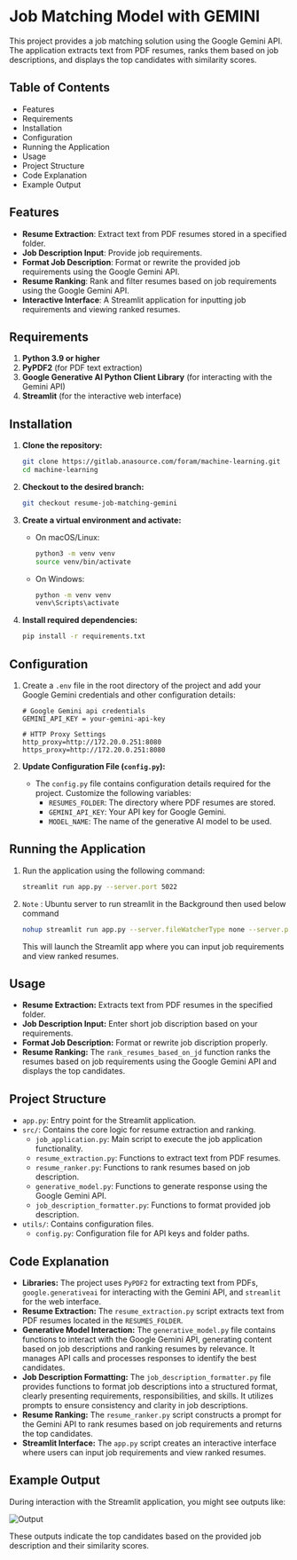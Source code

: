 # Job Matching Model with GEMINI

This project provides a job matching solution using the Google Gemini API. The application extracts text from PDF resumes, ranks them based on job descriptions, and displays the top candidates with similarity scores.

## Table of Contents

- Features
- Requirements
- Installation
- Configuration
- Running the Application
- Usage
- Project Structure
- Code Explanation
- Example Output

## Features

- **Resume Extraction**: Extract text from PDF resumes stored in a specified folder.
- **Job Description Input**: Provide job requirements.
- **Format Job Description**: Format or rewrite the provided job requirements using the Google Gemini API.
- **Resume Ranking**: Rank and filter resumes based on job requirements using the Google Gemini API.
- **Interactive Interface**: A Streamlit application for inputting job requirements and viewing ranked resumes.

## Requirements

1. **Python 3.9 or higher**
2. **PyPDF2** (for PDF text extraction)
3. **Google Generative AI Python Client Library** (for interacting with the Gemini API)
4. **Streamlit** (for the interactive web interface)

## Installation

1. **Clone the repository:**
   ```bash
   git clone https://gitlab.anasource.com/foram/machine-learning.git
   cd machine-learning
   ```

2. **Checkout to the desired branch:**
   ```bash
   git checkout resume-job-matching-gemini
   ```

3. **Create a virtual environment and activate:**
   - On macOS/Linux:
     ```bash
     python3 -m venv venv
     source venv/bin/activate
     ```
   - On Windows:
     ```bash
     python -m venv venv
     venv\Scripts\activate
     ```

4. **Install required dependencies:**
   ```bash
   pip install -r requirements.txt
   ```

## Configuration

1. Create a `.env` file in the root directory of the project and add your Google Gemini credentials and other configuration details:
    ```dotenv
    # Google Gemini api credentials
    GEMINI_API_KEY = your-gemini-api-key

    # HTTP Proxy Settings
    http_proxy=http://172.20.0.251:8080
    https_proxy=http://172.20.0.251:8080
    ```

2. **Update Configuration File (`config.py`):**
   - The `config.py` file contains configuration details required for the project. Customize the following variables:
     - `RESUMES_FOLDER`: The directory where PDF resumes are stored.
     - `GEMINI_API_KEY`: Your API key for Google Gemini.
     - `MODEL_NAME`: The name of the generative AI model to be used.

## Running the Application

1. Run the application using the following command:

    ```bash
    streamlit run app.py --server.port 5022
    
    ```

2. ``` Note ``` : Ubuntu server to run streamlit in the Background then used below command

    ```bash
    nohup streamlit run app.py --server.fileWatcherType none --server.port 5022 > cv.log 2>&1 &
    ```
   This will launch the Streamlit app where you can input job requirements and view ranked resumes.

## Usage

- **Resume Extraction:** Extracts text from PDF resumes in the specified folder.
- **Job Description Input:** Enter short job discription based on your requirements.
- **Format Job Description:** Format or rewrite job discription properly.
- **Resume Ranking:** The `rank_resumes_based_on_jd` function ranks the resumes based on job requirements using the Google Gemini API and displays the top candidates.

## Project Structure

- `app.py`: Entry point for the Streamlit application.
- `src/`: Contains the core logic for resume extraction and ranking.
  - `job_application.py`: Main script to execute the job application functionality.
  - `resume_extraction.py`: Functions to extract text from PDF resumes.
  - `resume_ranker.py`: Functions to rank resumes based on job description.
  - `generative_model.py`: Functions to generate response using the Google Gemini API.
  - `job_description_formatter.py`: Functions to format provided job description.
- `utils/`: Contains configuration files.
  - `config.py`: Configuration file for API keys and folder paths.

## Code Explanation

- **Libraries:** The project uses `PyPDF2` for extracting text from PDFs, `google.generativeai` for interacting with the Gemini API, and `streamlit` for the web interface.
- **Resume Extraction:** The `resume_extraction.py` script extracts text from PDF resumes located in the `RESUMES_FOLDER`.
- **Generative Model Interaction:** The `generative_model.py` file contains functions to interact with the Google Gemini API, generating content based on job descriptions and ranking resumes by relevance. It manages API calls and processes responses to identify the best candidates.
- **Job Description Formatting:** The `job_description_formatter.py` file provides functions to format job descriptions into a structured format, clearly presenting requirements, responsibilities, and skills. It utilizes prompts to ensure consistency and clarity in job descriptions.
- **Resume Ranking:** The `resume_ranker.py` script constructs a prompt for the Gemini API to rank resumes based on job requirements and returns the top candidates.
- **Streamlit Interface:** The `app.py` script creates an interactive interface where users can input job requirements and view ranked resumes.

## Example Output

During interaction with the Streamlit application, you might see outputs like:

![Output](./output.png)

These outputs indicate the top candidates based on the provided job description and their similarity scores.